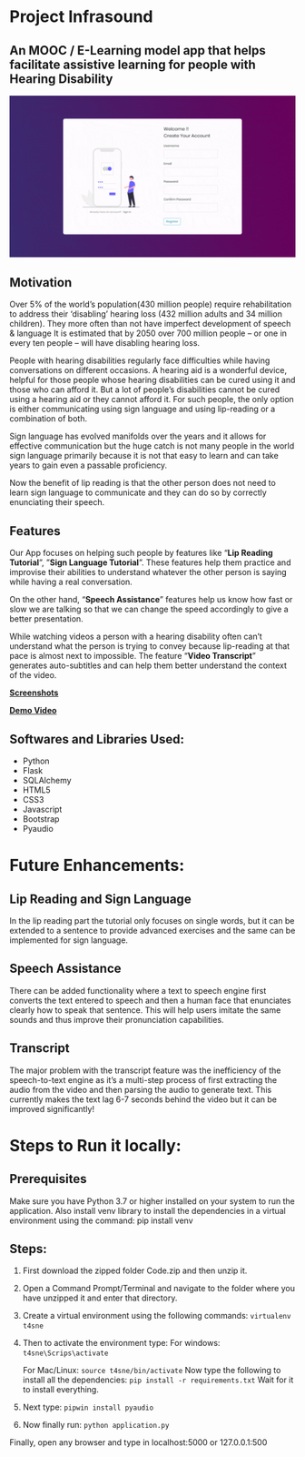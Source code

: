 # Project Infrasound
## An MOOC / E-Learning model app that helps facilitate assistive learning for people with Hearing Disability

![**Slideshow**](/Slideshow.gif)

## Motivation
Over 5% of the world’s population(430 million people) require rehabilitation to address their ‘disabling’ hearing loss (432 million adults and 34 million children). 
They more often than not have imperfect development of speech & language
It is estimated that by 2050 over 700 million people – or one in every ten people – will have disabling hearing loss.

People with hearing disabilities regularly face difficulties while having conversations on different occasions. 
A hearing aid is a wonderful device, helpful for those people whose hearing disabilities can be cured using it and those who can afford it. But a lot of people’s disabilities cannot be cured using a hearing aid or they cannot afford it. For such people, the only option is either communicating using sign language and using lip-reading or a combination of both.

Sign language has evolved manifolds over the years and it allows for effective communication but the huge catch is not many people in the world sign language primarily because it is not that easy to learn and can take years to gain even a passable proficiency. 

Now the benefit of lip reading is that the other person does not need to learn sign language to communicate and they can do so by correctly enunciating their speech. 

## Features

Our App focuses on helping such people by features like “**Lip Reading Tutorial**”, ”**Sign Language Tutorial**”. These features help them practice and improvise their abilities to understand whatever the other person is saying while having a real conversation. 

On the other hand, “**Speech Assistance**” features help us know how fast or slow we are talking so that we can change the speed accordingly to give a better presentation. 

While watching videos a person with a hearing disability often can’t understand what the person is trying to convey because lip-reading at that pace is almost next to impossible. The feature “**Video Transcript**” generates auto-subtitles and can help them better understand the context of the video.

[**Screenshots**](/Screenshots)

[**Demo Video**](/INFRASOUND.mp4)

## Softwares and Libraries Used:
 - Python 
 - Flask  
 - SQLAlchemy 
 - HTML5 
 - CSS3 
 - Javascript
 - Bootstrap
 - Pyaudio

# Future Enhancements:

## Lip Reading and Sign Language
In the lip reading part the tutorial only focuses on single words, but it can be extended to a sentence to provide advanced exercises and the same can be implemented for sign language. 

## Speech Assistance
There can be added functionality where a text to speech engine first converts the text entered to speech and then a human face that enunciates clearly how to speak that sentence. This will help users imitate the same sounds and thus improve their pronunciation capabilities.

## Transcript
The major problem with the transcript feature was the inefficiency of the speech-to-text engine as it’s a multi-step process of first extracting the audio from the video and then parsing the audio to generate text. This currently makes the text lag 6-7 seconds behind the video but it can be improved significantly!


# Steps to Run it locally:

## Prerequisites
Make sure you have Python 3.7 or higher installed on your system to run the application. 
Also install venv library to install the dependencies in a virtual environment using the command:
pip install venv

## Steps:

1. First download the zipped folder Code.zip and then unzip it. 
2. Open a Command Prompt/Terminal and navigate to the folder where you have unzipped it and enter that directory.
3. Create a virtual environment using the following commands:
   `virtualenv  t4sne`
4. Then to activate the environment type:
   For windows:
   `t4sne\Scrips\activate`

   For Mac/Linux:
   `source t4sne/bin/activate`
   Now type the following to install all the dependencies:
   `pip install -r requirements.txt` 
   Wait for it to install everything.
5. Next type:
   `pipwin install pyaudio`
6. Now finally run:
   `python application.py`

Finally, open any browser and type in localhost:5000 or 127.0.0.1:500
